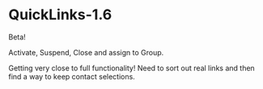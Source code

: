 # QuickLinks-1.6
Beta!

Activate, Suspend, Close and assign to Group.

Getting very close to full functionality!
Need to sort out real links and then find a way to keep contact selections.
